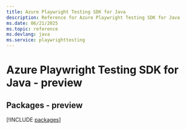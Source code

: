 ```yaml
---
title: Azure Playwright Testing SDK for Java
description: Reference for Azure Playwright Testing SDK for Java
ms.date: 06/21/2025
ms.topic: reference
ms.devlang: java
ms.service: playwrighttesting
---
```

# Azure Playwright Testing SDK for Java - preview
## Packages - preview
[!INCLUDE [packages](playwright-testing-index.md)]